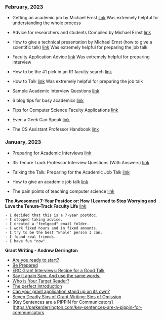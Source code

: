 ### February, 2023

- Getting an academic job by Michael Ernst [link](https://homes.cs.washington.edu/~mernst/advice/academic-job.html)
  Was extremely helpful for understanding the whole process
  
- Advice for researchers and students Compiled by Michael Ernst [link](https://homes.cs.washington.edu/~mernst/advice/giving-talk.html)

- How to give a technical presentation by Michael Ernst (how to give a scientific talk) [link](https://homes.cs.washington.edu/~mernst/advice/giving-talk.html)
  Was extremely helpful for preparing the job talk

- Faculty Application Advice [link](https://sylviaherbert.com/faculty-application-advice)
  Was extremely helpful for preparing interview

- How to be the #1 pick in an R1 faculty search [link](https://www.youtube.com/watch?v=gjXD5dwRnDU&t=196s)

- How to Talk [link](https://www.youtube.com/watch?v=Unzc731iCUY)
  Was extremely helpful for preparing the job talk

- Sample Academic Interview Questions [link](https://navigator.wlu.ca/content/documents/fileItemController/2013%20Sample%20Academic%20Interview%20Questions.pdf)

- 6 blog tips for busy academics [link](https://matt.might.net/articles/how-to-blog-as-an-academic/) 

- Tips for Computer Science Faculty Applications [link](https://yisongyue.medium.com/checklist-of-tips-for-computer-science-faculty-applications-9fd2480649cc)
 
- Even a Geek Can Speak [link](https://www.amazon.com/Even-Geek-Speak-Joey-Asher/dp/0978577604)

- The CS Assistant Professor Handbook [link](https://vijay03.github.io/asstprofbook/?fbclid=IwAR0g1mUwUQ1GZywu0sdwqh_zpQPPkAlNJd-Geh312CWzBzYY3k7Xj1IWpdA)

### January, 2023

- Preparing for Academic Interviews [link](https://www.training.nih.gov/assets/Preparing_for_Academic_Interviews_Handout.pdf)

- 35 Tenure Track Professor Interview Questions (With Answers) [link](https://www.indeed.com/career-advice/interviewing/tenure-track-professor-interview-questions)

- Talking the Talk: Preparing for the Academic Job Talk [link](https://sites.umiacs.umd.edu/elm/2022/05/04/talking-the-talk-preparing-for-the-academic-job-talk/)

- How to give an academic job talk [link](https://www.youtube.com/watch?v=jkKFEYp0yvo)

- The pain points of teaching computer science [link](https://austinhenley.com/blog/teachingpainpoints.html)

**The Awesomest 7-Year Postdoc or: How I Learned to Stop Worrying and Love the Tenure-Track Faculty Life** [link](https://blogs.scientificamerican.com/guest-blog/the-awesomest-7-year-postdoc-or-how-i-learned-to-stop-worrying-and-love-the-tenure-track-faculty-life/)
```
- I decided that this is a 7-year postdoc.
- I stopped taking advice.
- I created a "feelgood" email folder.
- I work fixed hours and in fixed amounts.
- I try to be the best "whole" person I can.
- I found real friends.
- I have fun "now".

```

**Grant Writing - Andrew Derrington**
 - [Are you ready to start?](https://parkerderrington.com/are-you-ready-to-start/)
 - [Be Prepared](https://parkerderrington.com/be-prepared/)
 - [ERC Grant Interviews: Recipe for a Good Talk](https://parkerderrington.com/erc-grant-interviews-recipe-for-a-good-talk/)
 - [Say it again Sam. And use the same words.](https://parkerderrington.com/say-it-again-sam/)
 - [Who is Your Target Reader?](https://parkerderrington.com/target_reader/)
 - [The perfect introduction](https://parkerderrington.com/grant-writing-introduction/)
 - [Can your grant application stand up on its own?](https://parkerderrington.com/research-grant-application-background/)
 - [Seven Deadly Sins of Grant-Writing: Sins of Omission](https://parkerderrington.com/seven-deadly-sins-of-grant-writing-sins-of-omission/)
 - [Key Sentences are a PIPPIN for Communicators](https://parkerderrington.com/key-sentences-are-a-pippin-for-communicators
 


